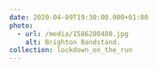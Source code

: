 ```yaml
---
date: 2020-04-09T19:30:00.000+01:00
photo:
  - url: /media/1586280480.jpg
    alt: Brighton Bandstand.
collection: lockdown_on_the_run
---
```


